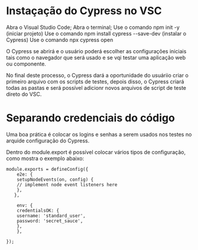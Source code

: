 # Instaçação do Cypress no VSC

Abra o Visual Studio Code;
Abra o terminal;
Use o comando npm init -y (iniciar projeto)
Use o comando npm install cypress --save-dev (instalar o Cypress)
Use o comando npx cypress open

O Cypress se abrirá e o usuário poderá escolher as configurações iniciais tais como o navegador que será usado e se vqi testar uma aplicação web ou componente.

No final deste processo, o Cypress dará a oportunidade do usuáriio criar o primeiro arquivo com os scripts de testes, depois disso, o Cypress criará todas as pastas e será possível adicionr novos arquivos de script de teste direto do VSC.
 

# Separando credenciais do código

Uma boa prática é colocar os logins e senhas a serem usados nos testes no arquide configuração do Cypress.

Dentro do module.export é possível colocar vários tipos de configuração, como mostra o exemplo abaixo:

    module.exports = defineConfig({
        e2e: {
        setupNodeEvents(on, config) {
        // implement node event listeners here
        },
       },
       
        env: {
        credentialsOK: {
        username: 'standard_user',
        password: 'secret_sauce',
        },
        },
    
    });

